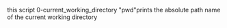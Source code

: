  this script 0-current_working_directory
"pwd"prints the absolute path name of the current working directory
 
